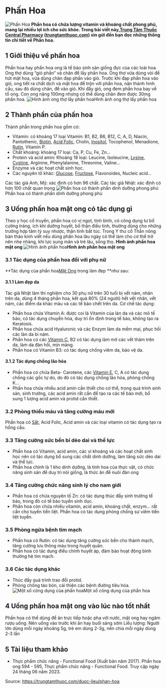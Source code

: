 # Phấn Hoa

![Phấn Hoa](https://trungtamthuoc.com/images/others/phan-hoa-1-0078.jpg)
**Phấn hoa có chứa lượng vitamin và khoáng chất phong phú, mang lại nhiều lợi ích cho sức khỏe. Trong bài viết này,[Trung Tâm Thuốc Central Pharmacy](https://trungtamthuoc.com/ "Trung Tâm Thuốc Central Pharmacy") ([trungtamthuoc.com](https://trungtamthuoc.com/ "trungtamthuoc.com")) xin gửi đến bạn đọc những thông tin chi tiết về Phấn hoa.**
##  1 Giới thiệu về phấn hoa
Phấn hoa hay phấn hoa ong là tế bào sinh sản giống đực của các loài hoa. Ong thợ dùng “giỏ phấn” và chân để lấy phấn hoa. 
Ong thợ vừa dùng vòi để hút mật hoa, vừa dùng chân đạp phấn vào giỏ. 
Trước khi đạp phấn hoa vào giỏ, ong tiết ra chất dịch và mật hoa để trộn với phấn hoa, nặn thành hình cầu, sau đó dùng chân, để vào giỏ. 
Khi đầy giỏ, ong đem phấn hoa bay về tổ ong. Con ong nặng 100mg nhưng có thể dùng chân đem được 30mg phấn hoa. 
![Hình ảnh ong thợ lấy phấn hoa](https://trungtamthuoc.com/images/item/phan-hoa-2.jpg)Hình ảnh ong thợ lấy phấn hoa
##  2 Thành phần của phấn hoa
Thành phần trong phấn hoa gồm có:
  * Vitamin: có khoảng 17 loại Vitamin: B1, B2, B6, B12, C, A, D, Niacin, Pantothenic, [Biotin](https://trungtamthuoc.com/hoat-chat/biotin "Biotin"), [Acid Folic](https://trungtamthuoc.com/hoat-chat/acid-folic "Acid Folic"), Cholin, [Inositol](https://trungtamthuoc.com/hoat-chat/inositol "Inositol"), Tocophenol, Menadione, [Rutin](https://trungtamthuoc.com/hoat-chat/rutin "Rutin"), Vitamin P. 
  * Chất khoáng: khoảng 17 loại: Ca, P, Cu, Fe, Zn... 
  * Protein và acid amin: Khoảng 18 loại: Leucine, Isoleucine, [Lysine](https://trungtamthuoc.com/hoat-chat/lysine "Lysine"), [Cystine](https://trungtamthuoc.com/hoat-chat/cystine "Cystine"), Arginine, Phenylalanine, Threonine, Valine... 
  * Enzyme và các hoạt chất sinh học. 
  * Các nguyên tố khác: [Glucose](https://trungtamthuoc.com/hoat-chat/glucose "Glucose"), [Fructose](https://trungtamthuoc.com/hoat-chat/fructose "Fructose"), Flavonoides, Nucleic acid... 


Các tác giả Anh, Mỹ: xác định có hơn 96 chất. 
Các tác giả Nhật: xác định có hơn 100 chất quan trọng
![Phấn hoa có thành phần dinh dưỡng phong phú](https://trungtamthuoc.com/images/item/phan-hoa-3.jpg)Phấn hoa có thành phần dinh dưỡng phong phú
##  3 Uống phấn hoa mật ong có tác dụng gì
Theo y học cổ truyền, phấn hoa có vị ngọt, tính bình, có công dụng tư bổ cường tráng, ích khí dưỡng huyết, bổ thận điều tinh, thường dùng cho những trường hợp tâm tỳ suy nhược, thận tinh bất túc.
Trong Y thư cổ Thần nông bản thảo kinh viết nếu dùng phấn hoa lâu ngày có thể làm cho cơ thể trở nên nhẹ nhàng, khí lực sung mãn và trẻ lâu, sống thọ. 
**Hình ảnh phấn hoa mật ong**
![Hình ảnh phấn hoa](https://trungtamthuoc.com/images/item/phan-hoa-4.jpg)**Hình ảnh phấn hoa mật ong**
### 3.1 Tác dụng của phấn hoa đối với phụ nữ
**Tác dụng của phấn hoa[Mật Ong](https://trungtamthuoc.com/hoat-chat/mat-ong "Mật Ong") trong làm đẹp **như sau:
#### 3.1.1 Làm đẹp da
Tác giả Nhật làm thí nghiệm cho 30 phụ nữ trên 30 tuổi bị vết nám, nhăn trên da, dùng 4 tháng phấn hoa, kết quả 80% (24 người) hết vết nhăn, vết nám, các điểm da khác màu và các tế bào chết trên da. Cơ chế tác dụng: 
+ Phấn hoa chứa Vitamin A: được coi là Vitamin của làn da và các mô tế bào, có tác dụng chuyển hóa, duy trì ổn định trong tế bào, không tạo ra Keratosis. 
+ Phấn hoa chứa acid Hyaluronic và các Enzym làm da mềm mại, phục hồi các làn da bi nám. 
+ Phấn hoa có các [Vitamin C](https://trungtamthuoc.com/hoat-chat/vitamin-c "Vitamin C"), B2 có tác dụng làm mờ các vết thâm trên da, làm da đàn hồi, mịn màng. 
+ Phấn hoa có Vitamin B3: có tác dụng chống viêm da, bảo vệ da. 
#### 3.1.2 Tác dụng chống lão hóa 
+ Phấn hoa có chứa Beta- Carotene, các [Vitamin E](https://trungtamthuoc.com/hoat-chat/vitamin-e "Vitamin E"), C, A có tác dụng chống các gốc tự do, do đó có tác dụng chống lão hóa, phòng chống K... 
+ Phấn hoa chứa nhiều acid amin cần thiết cho cơ thể, trong quá trình sinh sản, sinh trưởng, các acid amin rất cần để tạo ra các tế bào mới, bổ sung 1 lượng acid amin và protid cần thiết. 
### 3.2 Phòng thiếu máu và tăng cường máu mới
Phấn hoa có [Sắt](https://trungtamthuoc.com/hoat-chat/sat "Sắt"), Acid Folic, Acid amin và các loại vitamin có tác dụng tạo ra hồng cầu. 
### 3.3 Tăng cường sức bền bỉ dẻo dai và thể lực 
+ Phấn hoa có Vitamin, acid amin, các vi khoáng và các hoạt chất sinh học nên có tác dụng bổ sung các chất dinh dưỡng, làm tăng sức dẻo dai và thể lực. 
+ Phấn hoa chính là 1 kho dinh dưỡng, là tinh hoa của thực vật, có chức năng sinh sản để duy trì nòi giống, là thức ăn để nuôi đàn ong 
### 3.4 Tăng cường chức năng sinh lý cho nam giới 
+ Phấn hoa có chứa nguyên tố Zn: có tác dụng thúc đẩy sinh trưởng tế bào, trong đó có tế bào tuyến sinh dục. 
+ Phấn hoa còn chứa nhiều vitamin, acid amin, khoáng chất, enzym... rất cần cho tuyến tiền liệt. Phấn hoa có tác dụng phòng chống sự viêm tiền liệt tuyến. 
### 3.5 Phòng ngừa bệnh tim mạch 
+ Phấn hoa cỏ Rutin: có tác dụng tăng cường sức bền cho thành mạch, tăng cường lưu thông máu trong huyết quản. 
+ Phấn hoa có tác dụng điều chỉnh huyết áp, đảm bảo hoạt động bình thường hệ tim mạch.
### 3.6 Các tác dụng khác 
+ Thúc đẩy quá trình trao đổi protid. 
+ Phòng chống táo bón, cải thiện các bệnh đường tiêu hóa. 
![Một số công dụng của phấn hoa](https://trungtamthuoc.com/images/item/phan-hoa-5.jpg)Một số công dụng của phấn hoa
##  4 Uống phấn hoa mật ong vào lúc nào tốt nhất
Phấn hoa có thể dùng để ăn trực tiếp hoặc pha với nước, mật ong hay ngâm rượu uống. Nên uống vào trước khi ăn hay buổi sáng sớm
Liều lượng: Người lớn dùng mỗi ngày khoảng 5g, trẻ em dùng 2-3g, nên chia mỗi ngày dùng 2-3 lần
##  5 Tài liệu tham khảo
  * Thực phẩm chức năng - Functional Food (Xuất bản năm 2017). Phấn hoa ong 594 - 595, Thực phẩm chức năng - Functional Food. Truy cập ngày 24 tháng 06 năm 2023.




Source: https://trungtamthuoc.com/duoc-lieu/phan-hoa